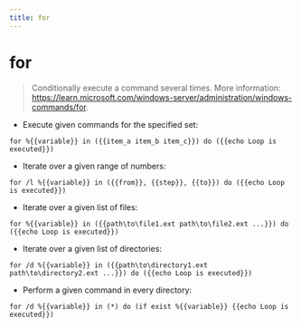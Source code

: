 ```yaml
---
title: for
---
```

# for

> Conditionally execute a command several times.
> More information: <https://learn.microsoft.com/windows-server/administration/windows-commands/for>.

- Execute given commands for the specified set:

`for %{{variable}} in ({{item_a item_b item_c}}) do ({{echo Loop is executed}})`

- Iterate over a given range of numbers:

`for /l %{{variable}} in ({{from}}, {{step}}, {{to}}) do ({{echo Loop is executed}})`

- Iterate over a given list of files:

`for %{{variable}} in ({{path\to\file1.ext path\to\file2.ext ...}}) do ({{echo Loop is executed}})`

- Iterate over a given list of directories:

`for /d %{{variable}} in ({{path\to\directory1.ext path\to\directory2.ext ...}}) do ({{echo Loop is executed}})`

- Perform a given command in every directory:

`for /d %{{variable}} in (*) do (if exist %{{variable}} {{echo Loop is executed}})`
